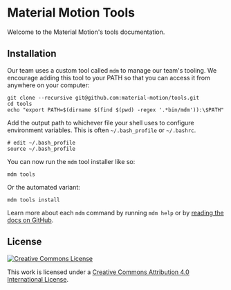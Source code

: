# Material Motion Tools

Welcome to the Material Motion's tools documentation.

## Installation

Our team uses a custom tool called `mdm` to manage our team's tooling. We encourage adding this tool to your PATH so that you can access it from anywhere on your computer:

    git clone --recursive git@github.com:material-motion/tools.git
    cd tools
    echo "export PATH=$(dirname $(find $(pwd) -regex '.*bin/mdm')):\$PATH"

Add the output path to whichever file your shell uses to configure environment variables. This is often `~/.bash_profile` or `~/.bashrc`.

    # edit ~/.bash_profile
    source ~/.bash_profile

You can now run the `mdm` tool installer like so:

    mdm tools

Or the automated variant:

    mdm tools install

Learn more about each `mdm` command by running `mdm help` or by [reading the docs on GitHub](https://github.com/material-motion/tools/tree/develop/contributor_tools).

## License

[![Creative Commons License](https://i.creativecommons.org/l/by/4.0/88x31.png)](http://creativecommons.org/licenses/by/4.0/)

This work is licensed under a [Creative Commons Attribution 4.0 International License](http://creativecommons.org/licenses/by/4.0/).
